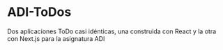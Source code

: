 # ADI-ToDos
Dos aplicaciones ToDo casi idénticas, una construida con React y la otra con Next.js para la asignatura ADI
